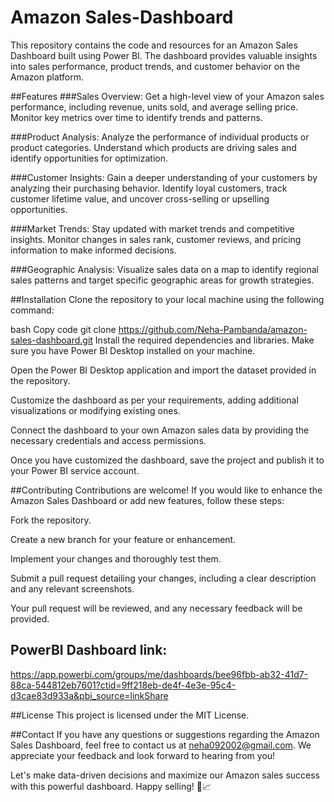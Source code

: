 # Amazon Sales-Dashboard
This repository contains the code and resources for an Amazon Sales Dashboard built using Power BI. The dashboard provides valuable insights into sales performance, product trends, and customer behavior on the Amazon platform.

##Features
###Sales Overview: Get a high-level view of your Amazon sales performance, including revenue, units sold, and average selling price. Monitor key metrics over time to identify trends and patterns.

###Product Analysis: Analyze the performance of individual products or product categories. Understand which products are driving sales and identify opportunities for optimization.

###Customer Insights: Gain a deeper understanding of your customers by analyzing their purchasing behavior. Identify loyal customers, track customer lifetime value, and uncover cross-selling or upselling opportunities.

###Market Trends: Stay updated with market trends and competitive insights. Monitor changes in sales rank, customer reviews, and pricing information to make informed decisions.

###Geographic Analysis: Visualize sales data on a map to identify regional sales patterns and target specific geographic areas for growth strategies.

##Installation
Clone the repository to your local machine using the following command:

bash
Copy code
git clone https://github.com/Neha-Pambanda/amazon-sales-dashboard.git
Install the required dependencies and libraries. Make sure you have Power BI Desktop installed on your machine.

Open the Power BI Desktop application and import the dataset provided in the repository.

Customize the dashboard as per your requirements, adding additional visualizations or modifying existing ones.

Connect the dashboard to your own Amazon sales data by providing the necessary credentials and access permissions.

Once you have customized the dashboard, save the project and publish it to your Power BI service account.

##Contributing
Contributions are welcome! If you would like to enhance the Amazon Sales Dashboard or add new features, follow these steps:

Fork the repository.

Create a new branch for your feature or enhancement.

Implement your changes and thoroughly test them.

Submit a pull request detailing your changes, including a clear description and any relevant screenshots.

Your pull request will be reviewed, and any necessary feedback will be provided.
## PowerBI Dashboard link:
https://app.powerbi.com/groups/me/dashboards/bee96fbb-ab32-41d7-88ca-544812eb7601?ctid=9ff218eb-de4f-4e3e-95c4-d3cae83d933a&pbi_source=linkShare

##License
This project is licensed under the MIT License.

##Contact
If you have any questions or suggestions regarding the Amazon Sales Dashboard, feel free to contact us at neha092002@gmail.com. We appreciate your feedback and look forward to hearing from you!

Let's make data-driven decisions and maximize our Amazon sales success with this powerful dashboard. Happy selling! 🚀📈
